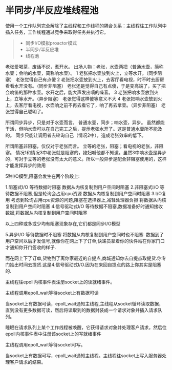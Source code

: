
半同步/半反应堆线程池
===============
使用一个工作队列完全解除了主线程和工作线程的耦合关系：主线程往工作队列中插入任务，工作线程通过竞争来取得任务并执行它。
> * 同步I/O模拟proactor模式
> * 半同步/半反应堆
> * 线程池

老张爱喝茶，废话不说，煮开水。 出场人物：老张，水壶两把（普通水壶，简称水壶；会响的水壶，简称响水壶）。 1 老张把水壶放到火上，立等水开。（同步阻塞） 老张觉得自己有点傻 2 老张把水壶放到火上，去客厅看电视，时不时去厨房看看水开没有。（同步非阻塞） 老张还是觉得自己有点傻，于是变高端了，买了把会响笛的那种水壶。水开之后，能大声发出嘀的噪音。 3 老张把响水壶放到火上，立等水开。（异步阻塞） 老张觉得这样傻等意义不大 4 老张把响水壶放到火上，去客厅看电视，水壶响之前不再去看它了，响了再去拿壶。（异步非阻塞） 老张觉得自己聪明了。

所谓同步异步，只是对于水壶而言。 普通水壶，同步；响水壶，异步。 虽然都能干活，但响水壶可以在自己完工之后，提示老张水开了。这是普通水壶所不能及的。 同步只能让调用者去轮询自己（情况2中），造成老张效率的低下。

所谓阻塞非阻塞，仅仅对于老张而言。 立等的老张，阻塞；看电视的老张，非阻塞。 情况1和情况3中老张就是阻塞的，媳妇喊他都不知道。虽然3中响水壶是异步的，可对于立等的老张没有太大的意义。所以一般异步是配合非阻塞使用的，这样才能发挥异步的效用

5种I/O模型,阻塞会发生在两个阶段上:

1.阻塞式I/O 等待数据时阻塞 数据从内核复制到用户空间时阻塞 2.非阻塞式I/O 等待数据不阻塞,但是轮询会占用cpu资源 数据从内核复制到用户空间时阻塞 3.I/O复用 考虑到轮询占用cpu资源的问题,阻塞在选择器上,减轻处理器负担 将数据从内核复制到用户空间时阻塞 4.信号驱动式I/O 等待数据不阻塞,数据准备好时通知接收数据,将数据从内核复制到用户空间时阻塞

以上四种或多或少均有阻塞现象存在,它们都是同步I/O模型

5.异步I/O 等待数据时不阻塞 将数据从内核复制到用户空间时也不阻塞. 数据到了用户空间以后才发信号,就像你在网上下了订单,快递员拿着你的快件站在你家门口才通知你开门签收的样子.

而在网上下了订单,货物到了离你家最近的自提点,商城通知你去自提点取提货.你专门抽出时间去提货.这是4.信号驱动式I/O.因为在来回自提点的路上你其实是阻塞的.


主线程往epoll内核事件表注册socket上的读就绪事件。

主线程调用epoll_wait等待socket上有数据可读

当socket上有数据可读，epoll_wait通知主线程,主线程从socket循环读取数据，直到没有更多数据可读，然后将读取到的数据封装成一个请求对象并插入请求队列。

睡眠在请求队列上某个工作线程被唤醒，它获得请求对象并处理客户请求，然后往epoll内核事件表中注册该socket上的写就绪事件

主线程调用epoll_wait等待socket可写。

当socket上有数据可写，epoll_wait通知主线程。主线程往socket上写入服务器处理客户请求的结果。





